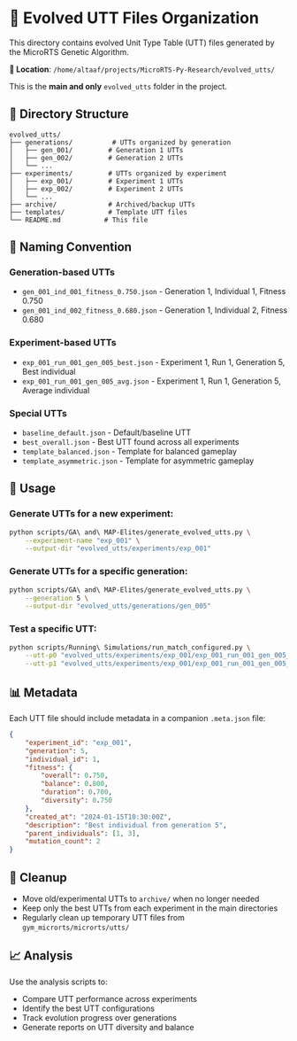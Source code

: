 # 🧬 Evolved UTT Files Organization

This directory contains evolved Unit Type Table (UTT) files generated by the MicroRTS Genetic Algorithm.

**📍 Location**: `/home/altaaf/projects/MicroRTS-Py-Research/evolved_utts/`

This is the **main and only** `evolved_utts` folder in the project.

## 📁 Directory Structure

```
evolved_utts/
├── generations/          # UTTs organized by generation
│   ├── gen_001/         # Generation 1 UTTs
│   ├── gen_002/         # Generation 2 UTTs
│   └── ...
├── experiments/         # UTTs organized by experiment
│   ├── exp_001/         # Experiment 1 UTTs
│   ├── exp_002/         # Experiment 2 UTTs
│   └── ...
├── archive/             # Archived/backup UTTs
├── templates/           # Template UTT files
└── README.md           # This file
```

## 🎯 Naming Convention

### Generation-based UTTs
- `gen_001_ind_001_fitness_0.750.json` - Generation 1, Individual 1, Fitness 0.750
- `gen_001_ind_002_fitness_0.680.json` - Generation 1, Individual 2, Fitness 0.680

### Experiment-based UTTs
- `exp_001_run_001_gen_005_best.json` - Experiment 1, Run 1, Generation 5, Best individual
- `exp_001_run_001_gen_005_avg.json` - Experiment 1, Run 1, Generation 5, Average individual

### Special UTTs
- `baseline_default.json` - Default/baseline UTT
- `best_overall.json` - Best UTT found across all experiments
- `template_balanced.json` - Template for balanced gameplay
- `template_asymmetric.json` - Template for asymmetric gameplay

## 🔧 Usage

### Generate UTTs for a new experiment:
```bash
python scripts/GA\ and\ MAP-Elites/generate_evolved_utts.py \
    --experiment-name "exp_001" \
    --output-dir "evolved_utts/experiments/exp_001"
```

### Generate UTTs for a specific generation:
```bash
python scripts/GA\ and\ MAP-Elites/generate_evolved_utts.py \
    --generation 5 \
    --output-dir "evolved_utts/generations/gen_005"
```

### Test a specific UTT:
```bash
python scripts/Running\ Simulations/run_match_configured.py \
    --utt-p0 "evolved_utts/experiments/exp_001/exp_001_run_001_gen_005_best.json" \
    --utt-p1 "evolved_utts/experiments/exp_001/exp_001_run_001_gen_005_best.json"
```

## 📊 Metadata

Each UTT file should include metadata in a companion `.meta.json` file:

```json
{
    "experiment_id": "exp_001",
    "generation": 5,
    "individual_id": 1,
    "fitness": {
        "overall": 0.750,
        "balance": 0.800,
        "duration": 0.700,
        "diversity": 0.750
    },
    "created_at": "2024-01-15T10:30:00Z",
    "description": "Best individual from generation 5",
    "parent_individuals": [1, 3],
    "mutation_count": 2
}
```

## 🧹 Cleanup

- Move old/experimental UTTs to `archive/` when no longer needed
- Keep only the best UTTs from each experiment in the main directories
- Regularly clean up temporary UTT files from `gym_microrts/microrts/utts/`

## 📈 Analysis

Use the analysis scripts to:
- Compare UTT performance across experiments
- Identify the best UTT configurations
- Track evolution progress over generations
- Generate reports on UTT diversity and balance

